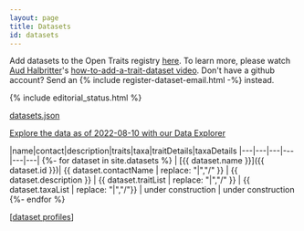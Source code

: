 ```yaml
---
layout: page
title: Datasets
id: datasets
---
```


Add datasets to the Open Traits registry [here](https://github.com/open-traits-network/open-traits-network.github.io/issues/new?assignees=open-traits-network%2Feditors&labels=dataset+review&template=register-dataset.md&title=Please+add+%5Bname%5D+to+the+OTN+dataset+registry). To learn more, please watch [Aud Halbritter](http://opentraits.org/members/aud-h-halbritter)'s [how-to-add-a-trait-dataset video](https://youtu.be/PtvIf3OnXRc). Don't have a github account? Send an {% include register-dataset-email.html -%} instead.

{% include editorial_status.html %}

[datasets.json](/datasets.json)

<a href="projects/data_overview"> Explore the data as of 2022-08-10 with our Data Explorer </a>

|name|contact|description|traits|taxa|traitDetails|taxaDetails
|---|---|---|---|---|---|
{%- for dataset in site.datasets %}
| [{{ dataset.name }}]({{ dataset.id }})| {{ dataset.contactName | replace: "|","/" }} | {{ dataset.description }} | {{ dataset.traitList | replace: "|","/" }} | {{ dataset.taxaList | replace: "|","/"}} | under construction | under construction 
{%- endfor %}

[<a href="https://github.com/open-traits-network/open-traits-network.github.io/tree/master/_datasets">dataset profiles</a>]
